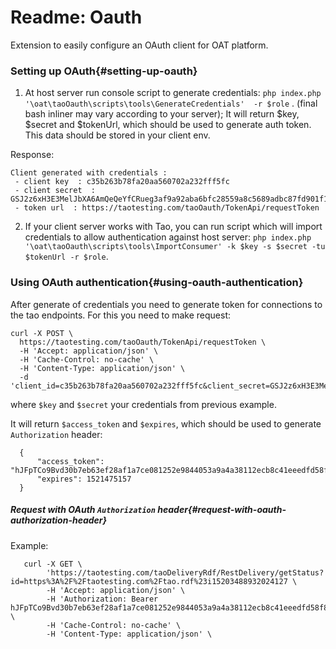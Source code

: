 # Readme: Oauth

Extension to easily configure an OAuth client for OAT platform.

### Setting up OAuth{#setting-up-oauth}

1. At host server run console script to generate credentials:
`php index.php '\oat\taoOauth\scripts\tools\GenerateCredentials'  -r $role` . (final bash inliner may vary according to your server);
It will return $key, $secret and $tokenUrl, which should be used to generate auth token. This data should be stored in your client env. 

Response:
    
    Client generated with credentials :
     - client key  : c35b263b78fa20aa560702a232fff5fc
     - client secret  : GSJ2z6xH3E3MelJbXA6AmQeQeYfCRueg3af9a92aba6bfc28559a8c5689adbc87fd901f18b00671e3bc5d5566f5af5e38
     - token url  : https://taotesting.com/taoOauth/TokenApi/requestToken
    

2. If your client server works with Tao, you can run script which will import credentials to allow authentication against host server:
`php index.php '\oat\taoOauth\scripts\tools\ImportConsumer' -k $key -s $secret -tu $tokenUrl -r $role`.

### Using OAuth authentication{#using-oauth-authentication}

After generate of credentials you need to generate token for connections to the tao endpoints. For this you need to make request:

    curl -X POST \
      https://taotesting.com/taoOauth/TokenApi/requestToken \
      -H 'Accept: application/json' \
      -H 'Cache-Control: no-cache' \
      -H 'Content-Type: application/json' \
      -d 'client_id=c35b263b78fa20aa560702a232fff5fc&client_secret=GSJ2z6xH3E3MelJbXA6AmQeQeYfCRueg3af9a92aba6bfc28559a8c5689adbc87fd901f18b00671e3bc5d5566f5af5e38'
where `$key` and `$secret` your credentials from previous example.

It will return `$access_token` and `$expires`, which should be used to generate `Authorization` header:

      {
          "access_token": "hJFpTCo9Bvd30b7eb63ef28af1a7ce081252e9844053a9a4a38112ecb8c41eeedfd58f8907",
          "expires": 1521475157
      }
      
##### Request with OAuth `Authorization` header{#request-with-oauth-authorization-header}

Example:

       curl -X GET \
            'https://taotesting.com/taoDeliveryRdf/RestDelivery/getStatus?id=https%3A%2F%2Ftaotesting.com%2Ftao.rdf%23i15203488932024127 \
            -H 'Accept: application/json' \
            -H 'Authorization: Bearer hJFpTCo9Bvd30b7eb63ef28af1a7ce081252e9844053a9a4a38112ecb8c41eeedfd58f8907' \
            -H 'Cache-Control: no-cache' \
            -H 'Content-Type: application/json' \